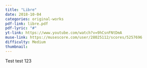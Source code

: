 ```yaml
--- 
title: "Libre"
date: 2018-10-04
categories: original-works
pdf-link: libre.pdf
pdf-lyric: "#"
yt-link: https://www.youtube.com/watch?v=9hCsnFNtDmA
muse-link: https://musescore.com/user/28025112/scores/5257696
difficulty: Medium
thumbnail:
---
```


Test test 123